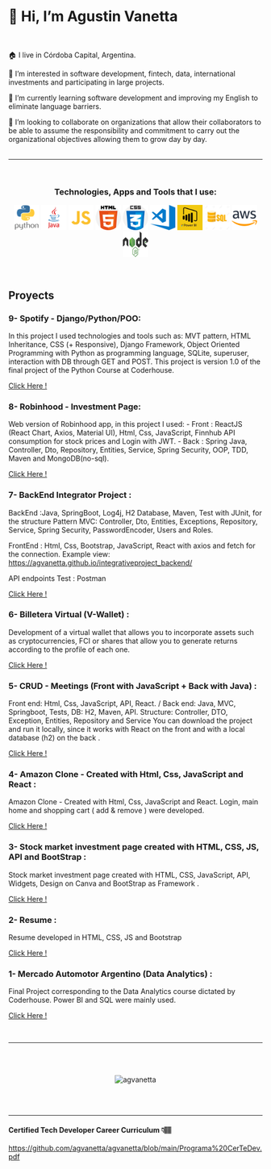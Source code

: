 # 👋 Hi, I’m Agustin Vanetta

<br>

🏠 I live in Córdoba Capital, Argentina.

👀 I’m interested in software development, fintech, data, international investments and participating in large projects.

🌱 I’m currently learning software development and improving my English to eliminate language barriers.

💞️ I’m looking to collaborate on organizations that allow their collaborators to be able to assume the responsibility and commitment to carry out the organizational objectives allowing them to grow day by day.
<br>
<br>

<hr></hr>

<br>
<h3 align="center">Technologies, Apps and Tools that I use:</h3>
<p align="center">
<img src="https://github.com/agvanetta/agvanetta/blob/main/img/python.png" width="50" height="50"> <img src="https://github.com/agvanetta/agvanetta/blob/main/img/java.png" width="50" height="50">
<img src="https://github.com/agvanetta/agvanetta/blob/main/img/js.png" width="50" height="50">
<img src="https://github.com/agvanetta/agvanetta/blob/main/img/html.png" width="50" height="50">
<img src="https://github.com/agvanetta/agvanetta/blob/main/img/css.png" width="50" height="50">
<img src="https://github.com/agvanetta/agvanetta/blob/main/img/visual.png" width="50" height="50">
<img src="https://github.com/agvanetta/agvanetta/blob/main/img/powerbi.jpg" width="50" height="50">
<img src="https://github.com/agvanetta/agvanetta/blob/main/img/sql.webp" width="50" height="50">
<img src="https://github.com/agvanetta/agvanetta/blob/main/img/aws.png" width="50" height="50">
<img src="https://github.com/agvanetta/agvanetta/blob/main/img/node.png" width="50" height="50">
</p>
<br>

## Proyects
 
<section>
<h3>9- Spotify - Django/Python/POO: </h3>
 In this project I used technologies and tools such as: MVT pattern, HTML Inheritance, CSS (+ Responsive), Django Framework, Object Oriented Programming with Python as programming language, SQLite, superuser, interaction with DB through GET and POST. This project is version 1.0 of the final project of the Python Course at Coderhouse.

 <a href="https://github.com/agvanetta/ProyectoSpotify_Coder" target="blank"> Click Here !</a>
<br>
<h3>8- Robinhood - Investment Page: </h3>
 Web version of Robinhood app, in this project I used:
- Front : ReactJS (React Chart, Axios, Material UI), Html, Css, JavaScript, Finnhub API consumption for stock prices and Login with JWT.
- Back : Spring Java, Controller, Dto, Repository, Entities, Service, Spring Security, OOP, TDD, Maven and MongoDB(no-sql).
 
<a href="https://agvanetta.github.io/tradingpage/" target="blank"> Click Here !</a>
<br>
<h3>7- BackEnd Integrator Project : </h3>
 BackEnd :Java, SpringBoot, Log4j, H2 Database, Maven, Test with JUnit, for the structure Pattern MVC: Controller, Dto, Entities, Exceptions, Repository, Service, Spring Security, PasswordEncoder, Users and Roles.

FrontEnd : Html, Css, Bootstrap, JavaScript, React with axios and fetch for the connection. Example view: https://agvanetta.github.io/integrativeproject_backend/

API endpoints Test : Postman
 
<a href="https://github.com/agvanetta/integrativeproject_backend" target="blank"> Click Here !</a>
<br>  
<h3>6- Billetera Virtual (V-Wallet) :</h3>
 Development of a virtual wallet that allows you to incorporate assets such as cryptocurrencies, FCI or shares that allow you to generate returns according to the profile of each one.
 
<a href="https://agvanetta.github.io/wallet/" target="blank"> Click Here !</a>
<br>  
<h3>5- CRUD - Meetings (Front with JavaScript + Back with Java) :</h3>
 Front end: Html, Css, JavaScript, API, React. / Back end: Java, MVC, Springboot, Tests, DB: H2, Maven, API. Structure: Controller, DTO, Exception, Entities, Repository and Service
You can download the project and run it locally, since it works with React on the front and with a local database (h2) on the back .
 
<a href="https://github.com/agvanetta/crudMeetingsBroker" target="blank"> Click Here !</a>
<br>  
<h3>4- Amazon Clone - Created with Html, Css, JavaScript and React : </h3>
 Amazon Clone - Created with Html, Css, JavaScript and React. Login, main home and shopping cart ( add & remove ) were developed.
 
<a href="https://agvanetta.github.io/amazon-clone/" target="blank"> Click Here !</a>
<br>
<h3>3- Stock market investment page created with HTML, CSS, JS, API and BootStrap :  </h3>
 Stock market investment page created with HTML, CSS, JavaScript, API, Widgets, Design on Canva and BootStrap as Framework .
 
<a href="https://agvanetta.github.io/Front-End/InverLatam" target="blank"> Click Here !</a>
<br>
<h3>2- Resume : </h3>
 Resume developed in HTML, CSS, JS and Bootstrap
 
<a href="https://agvanetta.github.io/IPortfolio/" target="blank"> Click Here !</a>
<h3>1- Mercado Automotor Argentino (Data Analytics) : </h3>
 Final Project corresponding to the Data Analytics course dictated by Coderhouse. Power BI and SQL were mainly used.
 
<a href="https://github.com/agvanetta/Data/blob/main/Mercado%20Automotor%20Argentino.pdf" target="blank"> Click Here !</a>
</section>
<br>
<hr></hr>
<br><br>


<p align="center"><img align="center" src="https://github-readme-stats.vercel.app/api/top-langs?username=agvanetta&show_icons=true&locale=en&layout=compact" alt="agvanetta" /></p>
<!--
<div align="center">
  <img height="255px" width="600" src="https://github-readme-stats.vercel.app/api/top-langs/?username=agvanetta&theme=light" />
 </div>
-->
<br>
<br>
<hr></hr>

#### Certified Tech Developer Career Curriculum 👇🏽
https://github.com/agvanetta/agvanetta/blob/main/Programa%20CerTeDev.pdf
